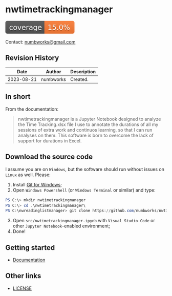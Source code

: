 # nwtimetrackingmanager

![codecoverage_library.svg](codecoverage.svg)

Contact: numbworks@gmail.com

## Revision History

| Date | Author | Description |
|---|---|---|
| 2023-08-21 | numbworks | Created. |

## In short

From the documentation:

> nwtimetrackingmanager is a Jupyter Notebook designed to analyze the Time Tracking.xlsx file I use to annotate the durations of all my sessions of extra work and continuos learning, so that I can run analyses on them. This software is born to overcome the lack of support for durations in Excel.

## Download the source code

I assume you are on `Windows`, but the software should run without issues on `Linux` as well. Please:

1. Install [Git for Windows](https://git-scm.com/download/win);
2. Open `Windows Powershell` (or `Windows Terminal` or similar) and type:

```powershell
PS C:\> mkdir nwtimetrackingmanager
PS C:\> cd .\nwtimetrackingmanager\
PS C:\nwreadinglistmanager> git clone https://github.com/numbworks/nwtimetrackingmanager.git
```

3. Open `src/nwtimetrackingmanager.ipynb` with `Visual Studio Code` or other `Jupyter Notebook`-enabled environment;
4. Done!

## Getting started

- [Documentation](docs/docs-nwtimetrackingmanager.md)

## Other links

- [LICENSE](LICENSE)
